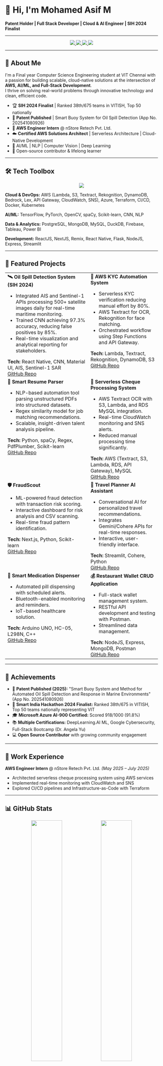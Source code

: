 # 👋 Hi, I'm Mohamed Asif M

**Patent Holder | Full Stack Developer | Cloud & AI Engineer | SIH 2024 Finalist**

---

<p align="center">
  <a href="https://asifolio.vercel.app">
    <img src="https://img.shields.io/badge/Portfolio-000000?style=for-the-badge&logo=vercel&logoColor=white"/>
  </a>
  <a href="https://www.linkedin.com/in/asif2107">
    <img src="https://img.shields.io/badge/LinkedIn-blue?style=for-the-badge&logo=linkedin&logoColor=white"/>
  </a>
  <a href="https://github.com/asif-mp3">
    <img src="https://img.shields.io/badge/GitHub-black?style=for-the-badge&logo=github&logoColor=white"/>
  </a>
  <a href="mailto:asifoned@gmail.com">
    <img src="https://img.shields.io/badge/Email-D14836?style=for-the-badge&logo=gmail&logoColor=white"/>
  </a>
</p>

---

## 🚀 About Me

I'm a Final year Computer Science Engineering student at VIT Chennai with a passion for building scalable, cloud-native solutions at the intersection of **AWS, AI/ML, and Full-Stack Development**.  
I thrive on solving real-world problems through innovative technology and clean, efficient code.

- 🏆 **SIH 2024 Finalist** | Ranked 38th/675 teams in VITISH, Top 50 nationally
- 📜 **Patent Published** | Smart Buoy System for Oil Spill Detection (App No. 202541080926)
- 💼 **AWS Engineer Intern** @ nStore Retech Pvt. Ltd.
- ☁️ **Certified AWS Solutions Architect** | Serverless Architecture | Cloud-Native Development
- 🤖 AI/ML | NLP | Computer Vision | Deep Learning
- 🌟 Open-source contributor & lifelong learner

---

## 🛠️ Tech Toolbox

<p align="center">
  <img src="https://skillicons.dev/icons?i=aws,azure,react,nextjs,nodejs,express,mongodb,postgresql,python,cpp,java,javascript,typescript,docker,kubernetes,terraform,git,github,linux,tailwind,flask,firebase" />
</p>

**Cloud & DevOps:** AWS (Lambda, S3, Textract, Rekognition, DynamoDB, Bedrock, Lex, API Gateway, CloudWatch, SNS), Azure, Terraform, CI/CD, Docker, Kubernetes

**AI/ML:** TensorFlow, PyTorch, OpenCV, spaCy, Scikit-learn, CNN, NLP

**Data & Analytics:** PostgreSQL, MongoDB, MySQL, DuckDB, Firebase, Tableau, Power BI

**Development:** ReactJS, NextJS, Remix, React Native, Flask, NodeJS, Express, Streamlit

---

## 🌟 Featured Projects

<table>
  <tr>
    <td valign="top"><b>🛰️ Oil Spill Detection System (SIH 2024)</b><br>
      <ul>
        <li>Integrated AIS and Sentinel-1 APIs processing 500+ satellite images daily for real-time maritime monitoring.</li>
        <li>Trained CNN achieving 97.3% accuracy, reducing false positives by 85%.</li>
        <li>Real-time visualization and analytical reporting for stakeholders.</li>
      </ul>
      <b>Tech:</b> React Native, CNN, Material UI, AIS, Sentinel-1 SAR<br>
      <a href="https://github.com/your-username/oil-spill-detection">GitHub Repo</a>
    </td>
    <td valign="top"><b>🔐 AWS KYC Automation System</b><br>
      <ul>
        <li>Serverless KYC verification reducing manual effort by 80%.</li>
        <li>AWS Textract for OCR, Rekognition for face matching.</li>
        <li>Orchestrated workflow using Step Functions and API Gateway.</li>
      </ul>
      <b>Tech:</b> Lambda, Textract, Rekognition, DynamoDB, S3<br>
      <a href="https://github.com/your-username/kyc-automation">GitHub Repo</a>
    </td>
  </tr>
  <tr>
    <td valign="top"><b>📄 Smart Resume Parser</b><br>
      <ul>
        <li>NLP-based automation tool parsing unstructured PDFs into structured datasets.</li>
        <li>Regex similarity model for job matching recommendations.</li>
        <li>Scalable, insight-driven talent analysis pipeline.</li>
      </ul>
      <b>Tech:</b> Python, spaCy, Regex, PdfPlumber, Scikit-learn<br>
      <a href="https://github.com/your-username/smart-resume-parser">GitHub Repo</a>
    </td>
    <td valign="top"><b>🏥 Serverless Cheque Processing System</b><br>
      <ul>
        <li>AWS Textract OCR with S3, Lambda, and RDS MySQL integration.</li>
        <li>Real-time CloudWatch monitoring and SNS alerts.</li>
        <li>Reduced manual processing time significantly.</li>
      </ul>
      <b>Tech:</b> AWS (Textract, S3, Lambda, RDS, API Gateway), MySQL<br>
      <a href="https://github.com/your-username/cheque-mate">GitHub Repo</a>
    </td>
  </tr>
  <tr>
    <td valign="top"><b>🛡️ FraudScout</b><br>
      <ul>
        <li>ML-powered fraud detection with transaction risk scoring.</li>
        <li>Interactive dashboard for risk analysis and CSV scanning.</li>
        <li>Real-time fraud pattern identification.</li>
      </ul>
      <b>Tech:</b> Next.js, Python, Scikit-learn<br>
      <a href="https://github.com/your-username/fraudscout">GitHub Repo</a>
    </td>
    <td valign="top"><b>🧭 Travel Planner AI Assistant</b><br>
      <ul>
        <li>Conversational AI for personalized travel recommendations.</li>
        <li>Integrates Gemini/Cohere APIs for real-time responses.</li>
        <li>Interactive, user-friendly interface.</li>
      </ul>
      <b>Tech:</b> Streamlit, Cohere, Python<br>
      <a href="https://github.com/your-username/travel-planner-ai">GitHub Repo</a>
    </td>
  </tr>
  <tr>
    <td valign="top"><b>💊 Smart Medication Dispenser</b><br>
      <ul>
        <li>Automated pill dispensing with scheduled alerts.</li>
        <li>Bluetooth-enabled monitoring and reminders.</li>
        <li>IoT-based healthcare solution.</li>
      </ul>
      <b>Tech:</b> Arduino UNO, HC-05, L298N, C++<br>
      <a href="https://github.com/your-username/smart-medication-dispenser">GitHub Repo</a>
    </td>
    <td valign="top"><b>💰 Restaurant Wallet CRUD Application</b><br>
      <ul>
        <li>Full-stack wallet management system.</li>
        <li>RESTful API development and testing with Postman.</li>
        <li>Streamlined data management.</li>
      </ul>
      <b>Tech:</b> NodeJS, Express, MongoDB, Postman<br>
      <a href="https://github.com/your-username/restaurant-wallet">GitHub Repo</a>
    </td>
  </tr>
</table>

---

## 🏅 Achievements

- 📜 **Patent Published (2025):** "Smart Buoy System and Method for Automated Oil Spill Detection and Response in Marine Environments" (App No. 202541080926)
- 🥇 **Smart India Hackathon 2024 Finalist:** Ranked 38th/675 in VITISH, Top 50 teams nationally representing VIT
- 🎓 **Microsoft Azure AI-900 Certified:** Scored 918/1000 (91.8%)
- 📚 **Multiple Certifications:** DeepLearning.AI ML, Google Cybersecurity, Full-Stack Bootcamp (Dr. Angela Yu)
- 💻 **Open Source Contributor** with growing community engagement

---

## 💼 Work Experience

**AWS Engineer Intern** @ nStore Retech Pvt. Ltd. *(May 2025 – July 2025)*
- Architected serverless cheque processing system using AWS services
- Implemented real-time monitoring with CloudWatch and SNS
- Explored CI/CD pipelines and Infrastructure-as-Code with Terraform

---

## 📊 GitHub Stats

<p align="center">
  <img src="https://github-readme-stats.vercel.app/api?username=asif-mp3&show_icons=true&theme=radical" width="45%" />
  <img src="https://github-readme-streak-stats.herokuapp.com/?user=asif-mp3&theme=radical" width="45%" />
</p>

---

## 🎯 Leadership & Extracurriculars

- **Content Co-Lead** @ Arignar Anna Tamil Mandram, VIT Chennai
  - Directed content strategy and organized successful cultural events
- **Marketing Club Member** @ CodeChef Student Chapter, VIT Chennai (2024–2025)
  - Coordinated campaigns and promoted coding competitions

---

## 🤝 Let's Connect!

I'm always open to collaboration, innovative projects, and new opportunities in cloud engineering, AI/ML, and full-stack development.  
Let's build something amazing together!

📧 [asifoned@gmail.com](mailto:asifoned@gmail.com) | 💼 [LinkedIn](https://www.linkedin.com/in/asif2107) | 🌐 [Portfolio](https://asifolio.vercel.app)

---

<p align="center">
  <i>⭐️ From <a href="https://github.com/asif-mp3">asif-mp3</a></i>
</p>
